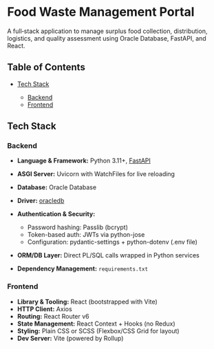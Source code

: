 # Food Waste Management Portal

A full‑stack application to manage surplus food collection, distribution, logistics, and quality assessment using Oracle Database, FastAPI, and React.

## Table of Contents

* [Tech Stack](#tech-stack)

  * [Backend](#backend)
  * [Frontend](#frontend)


## Tech Stack

### Backend

* **Language & Framework:** Python 3.11+, [FastAPI](https://fastapi.tiangolo.com/)
* **ASGI Server:** Uvicorn with WatchFiles for live reloading
* **Database:** Oracle Database
* **Driver:** [oracledb](https://oracle.github.io/python-oracledb/)
* **Authentication & Security:**

  * Password hashing: Passlib (bcrypt)
  * Token-based auth: JWTs via python-jose
  * Configuration: pydantic-settings + python-dotenv (.env file)
* **ORM/DB Layer:** Direct PL/SQL calls wrapped in Python services
* **Dependency Management:** `requirements.txt`

### Frontend

* **Library & Tooling:** React (bootstrapped with Vite)
* **HTTP Client:** Axios
* **Routing:** React Router v6
* **State Management:** React Context + Hooks (no Redux)
* **Styling:** Plain CSS or SCSS (Flexbox/CSS Grid for layout)
* **Dev Server:** Vite (powered by Rollup)
